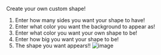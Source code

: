 Create your own custom shape!

1. Enter how many sides you want your shape to have!
2. Enter what color you want the background to appear as!
3. Enter what color you want your own shape to be!
4. Enter how big you want your shape to be!
5. The shape you want appears!!
![image](https://github.com/user-attachments/assets/ce4fc6d1-4b8f-4c4a-bba4-ecdce3817767)
